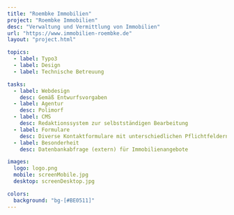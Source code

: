```yaml
---
title: "Roembke Immobilien"
project: "Roembke Immobilien"
desc: "Verwaltung und Vermittlung von Immobilien"
url: "https://www.immobilien-roembke.de"
layout: "project.html"

topics:
  - label: Typo3
  - label: Design
  - label: Technische Betreuung

tasks:
  - label: Webdesign
    desc: Gemäß Entwurfsvorgaben
  - label: Agentur
    desc: Polimorf
  - label: CMS
    desc: Redaktionssystem zur selbstständigen Bearbeitung
  - label: Formulare
    desc: Diverse Kontaktformulare mit unterschiedlichen Pflichtfeldern
  - label: Besonderheit
    desc: Datenbankabfrage (extern) für Immobilienangebote

images:
  logo: logo.png
  mobile: screenMobile.jpg
  desktop: screenDesktop.jpg

colors:
  background: "bg-[#BE0511]"
---
```

